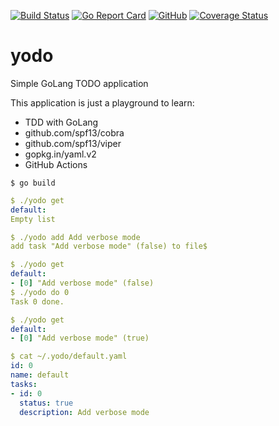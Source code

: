 [![Build Status](https://travis-ci.org/raelga/yodo.svg?branch=master)](https://travis-ci.org/raelga/yodo)
[![Go Report Card](https://goreportcard.com/badge/github.com/raelga/yodo)](https://goreportcard.com/report/github.com/raelga/yodo)
[![GitHub](https://img.shields.io/github/license/raelga/yodo?style=flat-square)](https://github.com/raelga/yodo/blob/master/LICENSE)
[![Coverage Status](https://coveralls.io/repos/github/raelga/yodo/badge.svg?branch=master)](https://coveralls.io/github/raelga/yodo?branch=master)

# yodo

Simple GoLang TODO application

This application is just a playground to learn:

- TDD with GoLang
- github.com/spf13/cobra
- github.com/spf13/viper
- gopkg.in/yaml.v2
- GitHub Actions


```
$ go build 
```

```yaml
$ ./yodo get
default:
Empty list
```

```yaml
$ ./yodo add Add verbose mode
add task "Add verbose mode" (false) to file$ 
```

```yaml
$ ./yodo get
default:
- [0] "Add verbose mode" (false)
$ ./yodo do 0
Task 0 done.
```

```yaml
$ ./yodo get
default:
- [0] "Add verbose mode" (true)
```

```yaml
$ cat ~/.yodo/default.yaml 
id: 0
name: default
tasks:
- id: 0
  status: true
  description: Add verbose mode
```
